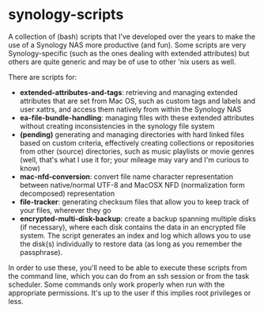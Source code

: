 # synology-scripts
A collection of (bash) scripts that I've developed over the years to make the use of a Synology NAS more productive (and fun). Some scripts are very Synology-specific (such as the ones dealing with extended attributes) but others are quite generic and may be of use to other 'nix users as well.

There are scripts for:
- **extended-attributes-and-tags**: retrieving and managing extended attributes that are set from Mac OS, such as custom tags and labels and user xattrs, and access them natively from within the Synology NAS
- **ea-file-bundle-handling**: managing files with these extended attributes without creating inconsistencies in the synology file system
- **(pending)** generating and managing directories with hard linked files based on custom criteria, effectively creating collections or repositories from other (source) directories, such as music playlists or movie genres (well, that's what I use it for; your mileage may vary and I'm curious to know)
- **mac-nfd-conversion**: convert file name character representation between native/normal UTF-8 and MacOSX NFD (normalization form decomposed) representation
- **file-tracker**: generating checksum files that allow you to keep track of your files, wherever they go
- **encrypted-multi-disk-backup**: create a backup spanning multiple disks (if necessary), where each disk contains the data in an encrypted file system. The script generates an index and log which allows you to use the disk(s) individually to restore data (as long as you remember the passphrase).

In order to use these, you'll need to be able to execute these scripts from the command line, which you can do from an ssh session or from the task scheduler. Some commands only work properly when run with the appropriate permissions. It's up to the user if this implies root privileges or less.
